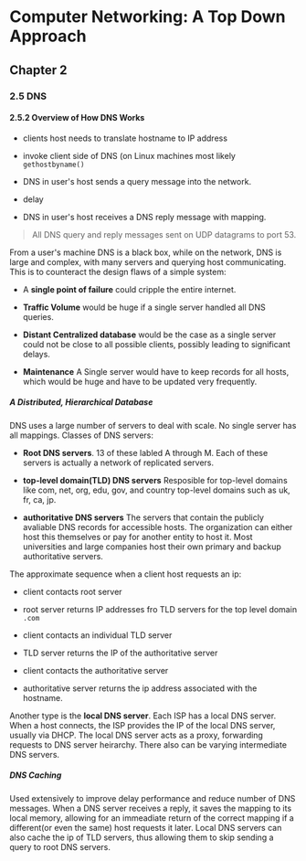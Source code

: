 # Computer Networking: A Top Down Approach

## Chapter 2

### 2.5 DNS

#### 2.5.2 Overview of How DNS Works

- clients host needs to translate hostname to IP address

- invoke client side of DNS (on Linux machines most likely
  `gethostbyname()`

- DNS in user's host sends a query message into the network.

- delay

- DNS in user's host receives a DNS reply message with mapping. 

> All DNS query and reply messages sent on UDP datagrams to port 53. 

From a user's machine DNS is a black box, while on the network, DNS is
large and complex, with many servers and querying host communicating. This
is to counteract the design flaws of a simple system:

- A **single point of failure** could cripple the entire internet.

- **Traffic Volume** would be huge if a single server handled all DNS
  queries.

- **Distant Centralized database** would be the case as a single server
  could not be close to all possible clients, possibly leading to
significant delays.

- **Maintenance** A Single server would have to keep records for all
  hosts, which would be huge and have to be updated very frequently.

##### A Distributed, Hierarchical Database

DNS uses a large number of servers to deal with scale. No single server
has all mappings. Classes of DNS servers:

- **Root DNS servers**. 13 of these labled A through M. Each of these
  servers is actually a network of replicated servers.

- **top-level domain(TLD) DNS servers** Resposible for top-level domains
  like com, net, org, edu, gov, and country top-level domains such as uk,
fr, ca, jp.

- **authoritative DNS servers** The servers that contain the publicly
  avaliable DNS records for accessible hosts. The organization can either
host this themselves or pay for another entity to host it. Most
universities and large companies host their own primary and backup
authoritative servers. 

The approximate sequence when a client host requests an ip:

- client contacts root server

- root server returns IP addresses fro TLD servers for the top level
  domain `.com`

- client contacts an individual TLD server

- TLD server returns the IP of the authoritative server

- client contacts the authoritative server

- authoritative server returns the ip address associated with the
  hostname.

Another type is the **local DNS server**. Each ISP has a local DNS server.
When a host connects, the ISP provides the IP of the local DNS server,
usually via DHCP. The local DNS server acts as a proxy, forwarding
requests to DNS server heirarchy. There also can be varying intermediate
DNS servers. 

##### DNS Caching

Used extensively to improve delay performance and reduce number of DNS
messages. When a DNS server receives a reply, it saves the mapping to its
local memory, allowing for an immeadiate return of the correct mapping if
a different(or even the same) host requests it later. Local DNS servers
can also cache the ip of TLD servers, thus allowing them to skip sending
a query to root DNS servers.
